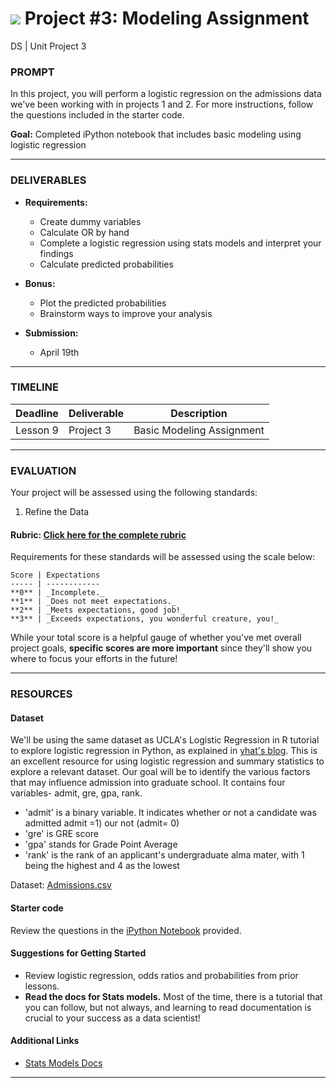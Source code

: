 # ![](https://ga-dash.s3.amazonaws.com/production/assets/logo-9f88ae6c9c3871690e33280fcf557f33.png) Project #3: Modeling Assignment
DS | Unit Project 3

### PROMPT

In this project, you will perform a logistic regression on the admissions data we've been working with in projects 1 and 2. For more instructions, follow the questions included in the starter code.

**Goal:** Completed iPython notebook that includes basic modeling using logistic regression

---

### DELIVERABLES

- **Requirements:**
    - Create dummy variables
    - Calculate OR by hand
    - Complete a logistic regression using stats models and interpret your findings
    - Calculate predicted probabilities

- **Bonus:** 
    - Plot the predicted probabilities
    - Brainstorm ways to improve your analysis

- **Submission:**
    - April 19th

---

### TIMELINE

| Deadline | Deliverable| Description |
|:-:|---|---|
| Lesson 9 | Project 3  | Basic Modeling Assignment  |

---

### EVALUATION

Your project will be assessed using the following standards:

1. Refine the Data

#### Rubric: [Click here for the complete rubric](./project-03-rubric.md)

Requirements for these standards will be assessed using the scale below:

    Score | Expectations
    ----- | ------------
    **0** | _Incomplete._
    **1** | _Does not meet expectations._
    **2** | _Meets expectations, good job!_
    **3** | _Exceeds expectations, you wonderful creature, you!_

While your total score is a helpful gauge of whether you've met overall project goals, __specific scores are more important__ since they'll show you where to focus your efforts in the future!

---

### RESOURCES

#### Dataset  
We'll be using the same dataset as UCLA's Logistic Regression in R tutorial to explore logistic regression in Python, as explained in [yhat's blog](http://blog.yhat.com/posts/logistic-regression-and-python.html). This is an excellent resource for using logistic regression and summary statistics to explore a relevant dataset. Our goal will be to identify the various factors that may influence admission into graduate school. It contains four variables- admit, gre, gpa, rank.

- 'admit' is a binary variable. It indicates whether or not a candidate was admitted admit =1) our not (admit= 0)
- 'gre' is GRE score
- 'gpa' stands for Grade Point Average
- 'rank' is the rank of an applicant's undergraduate alma mater, with 1 being the highest and 4 as the lowest

Dataset: [Admissions.csv](./datasets/admissions.csv)

#### Starter code
Review the questions in the [iPython Notebook](./project-03-starter.ipynb) provided.

#### Suggestions for Getting Started
- Review logistic regression, odds ratios and probabilities from prior lessons.
- **Read the docs for Stats models.** Most of the time, there is a tutorial that you can follow, but not always, and learning to read documentation is crucial to your success as a data scientist!

#### Additional Links
- [Stats Models Docs](http://statsmodels.sourceforge.net/)

---

